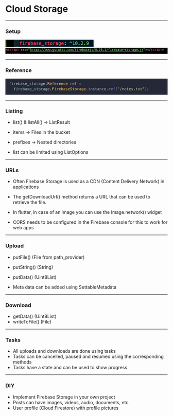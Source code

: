 # Cloud Storage
---

### Setup
<img src="../images/storage-setup-2.png">
<img src="../images/storage-setup.png">

---
### Reference
<img src="../images/storage-ref.png">

---
### Listing
- list() & listAll() -> ListResult

- items -> Files in the bucket
- prefixes -> Nested directories

- list can be limited using ListOptions

---
### URLs
- Often Firebase Storage is used as a CDN (Content Delivery Network) in applications
- The getDownloadUrl() method returns a URL that can be used to retrieve the file.

- In flutter, in case of an image you can use the Image.network() widget

- CORS needs to be configured in the Firebase console for this to work for web apps

---
### Upload
- putFile() (File from path_provider)
- putString() (String)
- putData() (Uint8List)

- Meta data can be added using SettableMetadata

---
### Download
- getData() (Uint8List)
- writeToFile() (File)

---
### Tasks
- All uploads and downloads are done using tasks
- Tasks can be cancelled, paused and resumed using the corresponding methods
- Tasks have a state and can be used to show progress

---
### DIY
- Implement Firebase Storage in your own project
- Posts can have images, videos, audio, documents, etc.
- User profile (Cloud Firestore) with profile pictures



